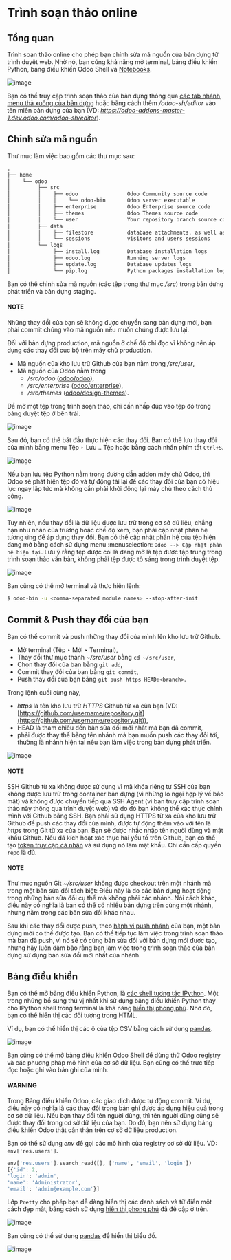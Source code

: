 <a id="odoosh-gettingstarted-online-editor"></a>

# Trình soạn thảo online

## Tổng quan

Trình soạn thảo online cho phép bạn chỉnh sửa mã nguồn của bản dựng từ trình duyệt web. Nhờ nó, bạn cũng khả năng mở terminal, bảng điều khiển Python, bảng điều khiển Odoo Shell và [Notebooks](https://jupyterlab.readthedocs.io/en/stable/user/notebook.html).

![image](administration/odoo_sh/getting_started/online-editor/interface-editor.png)

Bạn có thể truy cập trình soạn thảo của bản dựng thông qua [các tab nhánh](branches.md#odoosh-gettingstarted-branches-tabs), [menu thả xuống của bản dựng](builds.md#odoosh-gettingstarted-builds-dropdown-menu) hoặc bằng cách thêm  */odoo-sh/editor* vào tên miền bản dựng của bạn (VD: *https://odoo-addons-master-1.dev.odoo.com/odoo-sh/editor*).

## Chỉnh sửa mã nguồn

Thư mục làm việc bao gồm các thư mục sau:

```default
.
├── home
│    └── odoo
│         ├── src
│         │    ├── odoo                Odoo Community source code
│         │    │    └── odoo-bin       Odoo server executable
│         │    ├── enterprise          Odoo Enterprise source code
│         │    ├── themes              Odoo Themes source code
│         │    └── user                Your repository branch source code
│         ├── data
│         │    ├── filestore           database attachments, as well as the files of binary fields
│         │    └── sessions            visitors and users sessions
│         └── logs
│              ├── install.log         Database installation logs
│              ├── odoo.log            Running server logs
│              ├── update.log          Database updates logs
│              └── pip.log             Python packages installation logs
```

Bạn có thể chỉnh sửa mã nguồn (các tệp trong thư mục  */src*) trong bản dựng phát triển và bản dựng staging.

#### NOTE
Những thay đổi của bạn sẽ không được chuyển sang bản dựng mới, bạn phải commit chúng vào mã nguồn nếu muốn chúng được lưu lại.

Đối với bản dựng production, mã nguồn ở chế độ chỉ đọc vì không nên áp dụng các thay đổi cục bộ trên máy chủ production.

* Mã nguồn của kho lưu trữ Github của bạn nằm trong  */src/user*,
* Mã nguồn của Odoo nằm trong
  *  */src/odoo* ([odoo/odoo](https://github.com/odoo/odoo)),
  *  */src/enterprise* ([odoo/enterprise](https://github.com/odoo/enterprise)),
  *  */src/themes* ([odoo/design-themes](https://github.com/odoo/design-themes)).

Để mở một tệp trong trình soạn thảo, chỉ cần nhấp đúp vào tệp đó trong bảng duyệt tệp ở bên trái.

![image](administration/odoo_sh/getting_started/online-editor/interface-editor-open-file.png)

Sau đó, bạn có thể bắt đầu thực hiện các thay đổi. Bạn có thể lưu thay đổi của mình bằng menu Tệp ‣ Lưu .. Tệp hoặc bằng cách nhấn phím tắt `Ctrl+S`.

![image](administration/odoo_sh/getting_started/online-editor/interface-editor-save-file.png)

Nếu bạn lưu tệp Python nằm trong đường dẫn addon máy chủ Odoo, thì Odoo sẽ phát hiện tệp đó và tự động tải lại để các thay đổi của bạn có hiệu lực ngay lập tức mà không cần phải khởi động lại máy chủ theo cách thủ công.

![image](administration/odoo_sh/getting_started/online-editor/interface-editor-automaticreload.gif)

Tuy nhiên, nếu thay đổi là dữ liệu được lưu trữ trong cơ sở dữ liệu, chẳng hạn như nhãn của trường hoặc chế độ xem, bạn phải cập nhật phân hệ tương ứng để áp dụng thay đổi. Bạn có thể cập nhật phân hệ của tệp hiện đang mở bằng cách sử dụng menu :menuselection: `Odoo --> Cập nhật phân hệ hiện tại`. Lưu ý rằng tệp được coi là đang mở là tệp được tập trung trong trình soạn thảo văn bản, không phải tệp được tô sáng trong trình duyệt tệp.

![image](administration/odoo_sh/getting_started/online-editor/interface-editor-update-current-module.png)

Bạn cũng có thể mở terminal và thực hiện lệnh:

```bash
$ odoo-bin -u <comma-separated module names> --stop-after-init
```

<a id="odoosh-gettingstarted-online-editor-push"></a>

## Commit & Push thay đổi của bạn

Bạn có thể commit và push những thay đổi của mình lên kho lưu trữ Github.

* Mở terminal (Tệp ‣ Mới ‣ Terminal),
* Thay đổi thư mục thành  *~/src/user* bằng `cd ~/src/user`,
* Chọn thay đổi của bạn bằng `git add`,
* Commit thay đổi của bạn bằng `git commit`,
* Push thay đổi của bạn bằng `git push https HEAD:<branch>`.

Trong lệnh cuối cùng này,

* *https* là tên kho lưu trữ *HTTPS* Github từ xa của bạn (VD: [https://github.com/username/repository.git](https://github.com/username/repository.git)),
* HEAD là tham chiếu đến bản sửa đổi mới nhất mà bạn đã commit,
* <branch> phải được thay thế bằng tên nhánh mà bạn muốn push các thay đổi tới, thường là nhánh hiện tại nếu bạn làm việc trong bản dựng phát triển.

![image](administration/odoo_sh/getting_started/online-editor/interface-editor-commit-push.png)

#### NOTE
SSH Github từ xa không được sử dụng vì mã khóa riêng tư SSH của bạn không được lưu trữ trong container bản dựng (vì những lo ngại hợp lý về bảo mật) và không được chuyển tiếp qua SSH Agent (vì bạn truy cập trình soạn thảo này thông qua trình duyệt web) và do đó bạn không thể xác thực chính mình với Github bằng SSH. Bạn phải sử dụng HTTPS từ xa của kho lưu trữ Github để push các thay đổi của mình, được tự động thêm vào với tên là *https* trong Git từ xa của bạn. Bạn sẽ được nhắc nhập tên người dùng và mật khẩu Github. Nếu đã kích hoạt xác thực hai yếu tố trên Github, bạn có thể tạo [token truy cập cá nhân](https://help.github.com/articles/creating-a-personal-access-token-for-the-command-line/) và sử dụng nó làm mật khẩu. Chỉ cần cấp quyền `repo` là đủ.

#### NOTE
Thư mục nguồn Git  *~/src/user* không được checkout trên một nhánh mà trong một bản sửa đổi tách biệt: Điều này là do các bản dựng hoạt động trong những bản sửa đổi cụ thể mà không phải các nhánh. Nói cách khác, điều này có nghĩa là bạn có thể có nhiều bản dựng trên cùng một nhánh, nhưng nằm trong các bản sửa đổi khác nhau.

Sau khi các thay đổi được push, theo [hành vi push nhánh](branches.md#odoosh-gettingstarted-branches-tabs-settings) của bạn, một bản dựng mới có thể được tạo. Bạn có thể tiếp tục làm việc trong trình soạn thảo mà bạn đã push, vì nó sẽ có cùng bản sửa đổi với bản dựng mới được tạo, nhưng hãy luôn đảm bảo rằng bạn làm việc trong trình soạn thảo của bản dựng sử dụng bản sửa đổi mới nhất của nhánh.

## Bảng điều khiển

Bạn có thể mở bảng điều khiển Python, là [các shell tương tác IPython](https://ipython.readthedocs.io/en/stable/interactive/tutorial.html). Một trong những bổ sung thú vị nhất khi sử dụng bảng điều khiển Python thay cho IPython shell trong terminal là khả năng [hiển thị phong phú](https://ipython.readthedocs.io/en/stable/config/integrating.html#rich-display). Nhờ đó, bạn có thể hiển thị các đối tượng trong HTML.

Ví dụ, bạn có thể hiển thị các ô của tệp CSV bằng cách sử dụng [pandas](https://pandas.pydata.org/pandas-docs/stable/tutorials.html).

![image](administration/odoo_sh/getting_started/online-editor/interface-editor-console-python-read-csv.png)

Bạn cũng có thể mở bảng điều khiển Odoo Shell để dùng thử Odoo registry và các phương pháp mô hình của cơ sở dữ liệu. Bạn cũng có thể trực tiếp đọc hoặc ghi vào bản ghi của mình.

#### WARNING
Trong Bảng điều khiển Odoo, các giao dịch được tự động commit. Ví dự, điều này có nghĩa là các thay đổi trong bản ghi được áp dụng hiệu quả trong cơ sở dữ liệu. Nếu bạn thay đổi tên người dùng, thì tên người dùng cũng sẽ được thay đổi trong cơ sở dữ liệu của bạn. Do đó, bạn nên sử dụng bảng điều khiển Odoo thật cẩn thận trên cơ sở dữ liệu production.

Bạn có thể sử dụng *env* để gọi các mô hình của registry cơ sở dữ liệu. VD: `env['res.users']`.

```python
env['res.users'].search_read([], ['name', 'email', 'login'])
[{'id': 2,
'login': 'admin',
'name': 'Administrator',
'email': 'admin@example.com'}]
```

Lớp `Pretty` cho phép bạn dễ dàng hiển thị các danh sách và từ điển một cách đẹp mắt, bằng cách sử dụng [hiển thị phong phú](https://ipython.readthedocs.io/en/stable/config/integrating.html#rich-display) đã đề cập ở trên.

![image](administration/odoo_sh/getting_started/online-editor/interface-editor-console-odoo-pretty.png)

Bạn cũng có thể sử dụng [pandas](https://pandas.pydata.org/pandas-docs/stable/tutorials.html) để hiển thị biểu đồ.

![image](administration/odoo_sh/getting_started/online-editor/interface-editor-console-odoo-graph.png)
